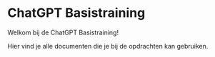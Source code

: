 # ChatGPT Basistraining

Welkom bij de ChatGPT Basistraining!

Hier vind je alle documenten die je bij de opdrachten kan gebruiken.
